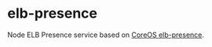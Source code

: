 # elb-presence
Node ELB Presence service based on [CoreOS elb-presence](https://github.com/coreos/elb-presence).
